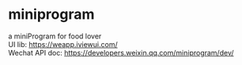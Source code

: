 # miniprogram
a miniProgram for food lover  
UI lib: <https://weapp.iviewui.com/>  
Wechat API doc: <https://developers.weixin.qq.com/miniprogram/dev/>
